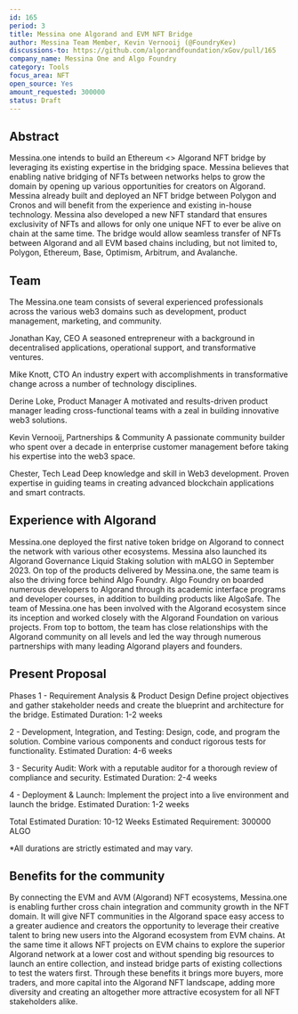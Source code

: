 ```yaml
---
id: 165
period: 3
title: Messina one Algorand and EVM NFT Bridge
author: Messina Team Member, Kevin Vernooij (@FoundryKev)
discussions-to: https://github.com/algorandfoundation/xGov/pull/165
company_name: Messina One and Algo Foundry
category: Tools
focus_area: NFT
open_source: Yes
amount_requested: 300000
status: Draft
---
```


## Abstract
Messina.one intends to build an Ethereum <> Algorand NFT bridge by leveraging its existing expertise in the bridging space. Messina believes that enabling native bridging of NFTs between networks helps to grow the domain by opening up various opportunities for creators on Algorand.
Messina already built and deployed an NFT bridge between Polygon and Cronos and will benefit from the experience and existing in-house technology. Messina also developed a new NFT standard that ensures exclusivity of NFTs and allows for only one unique NFT to ever be alive on chain at the same time.
The bridge would allow seamless transfer of NFTs between Algorand and all EVM based chains including, but not limited to, Polygon, Ethereum, Base, Optimism, Arbitrum, and Avalanche.

## Team
The Messina.one team consists of several experienced professionals across the various web3 domains such as development, product management, marketing, and community.

Jonathan Kay, CEO
A seasoned entrepreneur with a background in decentralised applications, operational support, and transformative ventures.

Mike Knott, CTO 
An industry expert with accomplishments in transformative change across a number of technology disciplines.

Derine Loke, Product Manager 
A motivated and results-driven product manager leading cross-functional teams with a zeal in building innovative web3 solutions.

Kevin Vernooij, Partnerships & Community 
A passionate community builder who spent over a decade in enterprise customer management before taking his expertise into the web3 space.

Chester, Tech Lead 
Deep knowledge and skill in Web3 development. Proven expertise in guiding teams in creating advanced blockchain applications and smart contracts.

## Experience with Algorand
Messina.one deployed the first native token bridge on Algorand to connect the network with various other ecosystems. Messina also launched its Algorand Governance Liquid Staking solution with mALGO in September 2023.
On top of the products delivered by Messina.one, the same team is also the driving force behind Algo Foundry. Algo Foundry on boarded numerous developers to Algorand through its academic interface programs and developer courses, in addition to building products like AlgoSafe.
The team of Messina.one has been involved with the Algorand ecosystem since its inception and worked closely with the Algorand Foundation on various projects.
From top to bottom, the team has close relationships with the Algorand community on all levels and led the way through numerous partnerships with many leading Algorand players and founders.

## Present Proposal
Phases
1 - Requirement Analysis & Product Design
Define project objectives and gather stakeholder needs and create the blueprint and architecture for the bridge.
Estimated Duration: 1-2 weeks

2 - Development, Integration, and Testing: 
Design, code, and program the solution. Combine various components and conduct rigorous tests for functionality.
Estimated Duration: 4-6 weeks

3 - Security Audit: 
Work with a reputable auditor for a thorough review of compliance and security.
Estimated Duration: 2-4 weeks

4 - Deployment & Launch:
Implement the project into a live environment and launch the bridge.
Estimated Duration: 1-2 weeks

Total Estimated Duration: 10-12 Weeks
Estimated Requirement: 300000 ALGO

*All durations are strictly estimated and may vary.

## Benefits for the community
By connecting the EVM and AVM (Algorand) NFT ecosystems, Messina.one is enabling further cross chain integration and community growth in the NFT domain. It will give NFT communities in the Algorand space easy access to a greater audience and creators the opportunity to leverage their creative talent to bring new users into the Algorand ecosystem from EVM chains. 
At the same time it allows NFT projects on EVM chains to explore the superior Algorand network at a lower cost and without spending big resources to launch an entire collection, and instead bridge parts of existing collections to test the waters first.
Through these benefits it brings more buyers, more traders, and more capital into the Algorand NFT landscape, adding more diversity and creating an altogether more attractive ecosystem for all NFT stakeholders alike.
